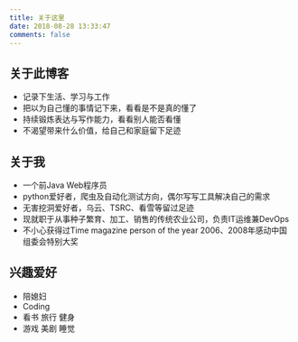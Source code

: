 ```yaml
---
title: 关于这里
date: 2018-08-28 13:33:47
comments: false
---
```



## 关于此博客
* 记录下生活、学习与工作
* 把以为自己懂的事情记下来，看看是不是真的懂了
* 持续锻炼表达与写作能力，看看别人能否看懂
* 不渴望带来什么价值，给自己和家庭留下足迹

## 关于我
* 一个前Java Web程序员
* python爱好者，爬虫及自动化测试方向，偶尔写写工具解决自己的需求
* 无害挖洞爱好者，乌云、TSRC、看雪等留过足迹
* 现就职于从事种子繁育、加工、销售的传统农业公司，负责IT运维兼DevOps
* 不小心获得过Time magazine person of the year 2006、2008年感动中国组委会特别大奖

## 兴趣爱好
* 陪媳妇
* Coding 
* 看书  旅行 健身
* 游戏  美剧 睡觉

